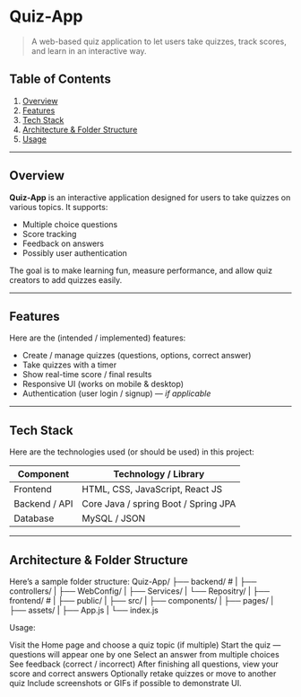 # Quiz-App

> A web-based quiz application to let users take quizzes, track scores, and learn in an interactive way.

## Table of Contents

1. [Overview](#overview)  
2. [Features](#features)  
3. [Tech Stack](#tech-stack)  
4. [Architecture & Folder Structure](#architecture--folder-structure)  
6. [Usage](#usage)  
---

## Overview

**Quiz-App** is an interactive application designed for users to take quizzes on various topics. It supports:

- Multiple choice questions  
- Score tracking  
- Feedback on answers  
- Possibly user authentication   

The goal is to make learning fun, measure performance, and allow quiz creators to add quizzes easily.

---

## Features

Here are the (intended / implemented) features:

- Create / manage quizzes (questions, options, correct answer)  
- Take quizzes with a timer  
- Show real-time score / final results   
- Responsive UI (works on mobile & desktop)  
- Authentication (user login / signup) — *if applicable*  

---

## Tech Stack

Here are the technologies used (or should be used) in this project:

| Component        | Technology / Library                  |
|------------------|----------------------------------------|
| Frontend         | HTML, CSS, JavaScript, React JS |
| Backend / API    | Core Java / spring Boot / Spring JPA |
| Database         | MySQL / JSON |

---

## Architecture & Folder Structure

Here’s a sample folder structure:
Quiz-App/
├── backend/ #
| ├── controllers/
| ├── WebConfig/
| ├── Services/
| └── Repositry/
|
├── frontend/ # 
| ├── public/
| ├── src/
| ├── components/
| ├── pages/
| ├── assets/
| ├── App.js
| └── index.js

Usage:

Visit the Home page and choose a quiz topic (if multiple)
Start the quiz — questions will appear one by one
Select an answer from multiple choices
See feedback (correct / incorrect)
After finishing all questions, view your score and correct answers
Optionally retake quizzes or move to another quiz
Include screenshots or GIFs if possible to demonstrate UI.
